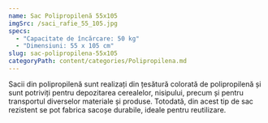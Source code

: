 ```yaml
---
name: Sac Polipropilenă 55x105
imgSrc: /saci_rafie_55_105.jpg
specs:
  - "Capacitate de încărcare: 50 kg"
  - "Dimensiuni: 55 x 105 cm"
slug: sac-polipropilena-55x105
categoryPath: content/categories/Polipropilena.md
---
```


Sacii din polipropilenă sunt realizați din țesătură colorată de polipropilenă și sunt potriviți pentru depozitarea cerealelor, nisipului, precum și pentru transportul diverselor materiale și produse. Totodată, din acest tip de sac rezistent se pot fabrica sacoșe durabile, ideale pentru reutilizare.
